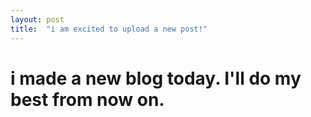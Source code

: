 ```yaml
---
layout: post
title:  "i am excited to upload a new post!"
---
```


# i made a new blog today. I'll do my best from now on.
